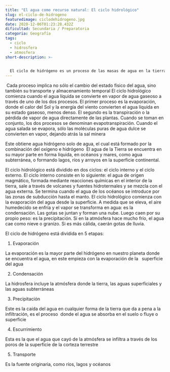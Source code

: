 ```yaml
---
title: "El agua como recurso natural: El ciclo hidrológico"
slug: el-ciclo-de-hidrogeno
featuredimage: ciclodehidrogeno.jpg
date: 2020-12-06T01:23:28.432Z
dificultad: Secundaria / Preparatoria
categoria: Geografía
tags:
  - ciclo
  - hidrosfera
  - atmosfera
short-description: >-
  

  El ciclo de hidrógeno es un proceso de las masas de agua en la tierra son las que cambian de estado y la posición de la tierra relativa  El ciclo del agua de la Tierra se rige por la evaporación, la transpiración, la precipitación y el escurrimiento superficial.
---
```



 Cada proceso implica no sólo el cambio del estado físico del agua, sino también su transporte y almacenamiento temporal El ciclo hidrológico comienza cuando el agua líquida se convierte en vapor de agua gaseoso a través de uno de los dos procesos. El primer proceso es la evaporación, donde el calor del Sol y la energía del viento convierten el agua líquida en su estado gaseoso, menos denso. El segundo es la transpiración o la pérdida de vapor de agua directamente de las plantas. Cuando se toman en conjunto, los dos procesos se denominan evapotranspiración. Cuando el agua salada se evapora, sólo las moléculas puras de agua dulce se convierten en vapor, dejando atrás la sal minera

Este obtiene agua hidrógeno solo de agua, el cual está formado por la combinación del oxígeno e hidrógeno  El agua de la Tierra se encuentra en su mayor parte en forma líquida, en océanos y mares, como agua subterránea, o formando lagos, ríos y arroyos en la superficie continental.

El ciclo hidrológico está dividido en dos ciclos: el ciclo interno y el ciclo externo. El ciclo interno consiste en lo siguiente: el agua de origen magmático, formada mediante reacciones químicas en el interior de la tierra, sale a través de volcanes y fuentes hidrotermales y se mezcla con el agua externa. Se termina cuando el agua de los océanos se introduce por las zonas de subducción hasta el manto. El ciclo hidrológico comienza con la evaporación del agua desde la superficie. A medida que se eleva, el aire humedecido se enfría y el vapor se transforma en agua: es la condensación. Las gotas se juntan y forman una nube. Luego caen por su propio peso: es la precipitación. Si en la atmósfera hace mucho frío, el agua cae como nieve o granizo. Si es más cálida, caerán gotas de lluvia.

El ciclo de hidrógeno está dividida en 5 etapas:

1. Evaporación

La evaporación es la mayor parte del hidrógeno en nuestro planeta donde se encuentra el agua, en este empieza con la evaporación de la   superficie del agua 

2. Condensación 

La hidrosfera incluye la atmósfera donde la tierra, las aguas superficiales y las aguas subterráneas 

3. Precipitación 

Este es la caída del agua en cualquier forma de la tierra que da a pena a la infiltración, es el proceso  donde el agua se absorba en el suelo o fluye o superficie 

4. Escurrimiento 

Esta es la que el agua que cayó de la atmósfera se infiltra a través de los poros de la superficie de la corteza terrestre 

5. Transporte  

Es la fuente originaria, como ríos, lagos y océanos